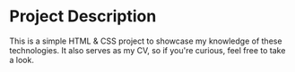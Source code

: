 # Project Description

This is a simple HTML & CSS project to showcase my knowledge of these technologies. It also serves as my CV, so if you're curious, feel free to take a look.
 
 
